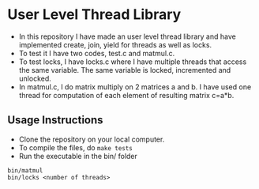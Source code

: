 # User Level Thread Library
- In this repository I have made an user level thread library and have implemented create, join, yield for threads as well as locks.
- To test it I have two codes, test.c and matmul.c.
- To test locks, I have locks.c where I have multiple threads that access the same variable. The same variable is locked, incremented and unlocked.
- In matmul.c, I do matrix multiply on 2 matrices a and b. I have used one thread for computation of each element of resulting matrix c=a*b.

## Usage Instructions
- Clone the repository on your local computer.
- To compile the files, do ```make tests```
- Run the executable in the bin/ folder
```
bin/matmul
bin/locks <number of threads>
```
